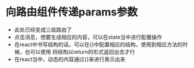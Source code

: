 # 向路由组件传递params参数
- 此处已经变成三级路由了
- 点击消息，想要生成相应的内容，可以在state当中进行配置操作
- 在react中书写结构的话，可以在{}中配置相应的结构，使用到相应方法的时候，也可以使用
将结构以return的形式返回出去才行
- 在react当中，动态的内容通过{}来进行表示出来




